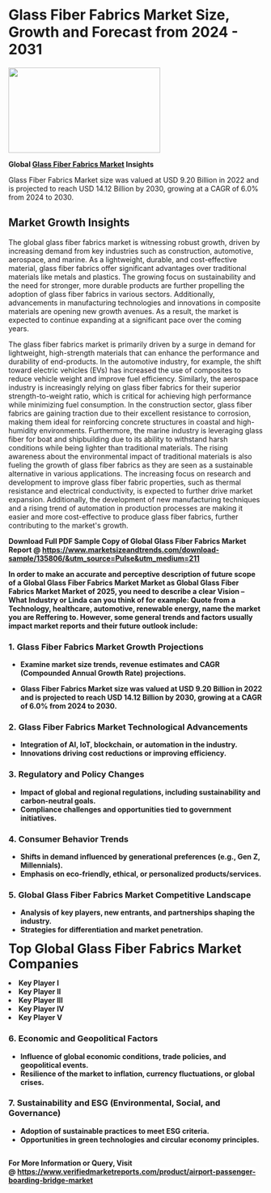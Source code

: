 <H1>Glass Fiber Fabrics Market Size, Growth and Forecast from 2024 - 2031</H1><img class="aligncenter size-medium wp-image-584254" src="https://thirdeyenews.in/wp-content/uploads/2024/09/Global-Market-Research-300x168.jpeg" alt="" width="300" height="168" /><p><strong>Global&nbsp;<a href="https://www.marketsizeandtrends.com/download-sample/135806/&amp;utm_source=Pulse&amp;utm_medium=211">Glass Fiber Fabrics Market</a> Insights</strong></p><p>Glass Fiber Fabrics Market size was valued at USD 9.20 Billion in 2022 and is projected to reach USD 14.12 Billion by 2030, growing at a CAGR of 6.0% from 2024 to 2030.</p><p><h2>Market Growth Insights</h2> <p>The global glass fiber fabrics market is witnessing robust growth, driven by increasing demand from key industries such as construction, automotive, aerospace, and marine. As a lightweight, durable, and cost-effective material, glass fiber fabrics offer significant advantages over traditional materials like metals and plastics. The growing focus on sustainability and the need for stronger, more durable products are further propelling the adoption of glass fiber fabrics in various sectors. Additionally, advancements in manufacturing technologies and innovations in composite materials are opening new growth avenues. As a result, the market is expected to continue expanding at a significant pace over the coming years.</p> <p><strong></strong></p> <p>The glass fiber fabrics market is primarily driven by a surge in demand for lightweight, high-strength materials that can enhance the performance and durability of end-products. In the automotive industry, for example, the shift toward electric vehicles (EVs) has increased the use of composites to reduce vehicle weight and improve fuel efficiency. Similarly, the aerospace industry is increasingly relying on glass fiber fabrics for their superior strength-to-weight ratio, which is critical for achieving high performance while minimizing fuel consumption. In the construction sector, glass fiber fabrics are gaining traction due to their excellent resistance to corrosion, making them ideal for reinforcing concrete structures in coastal and high-humidity environments. Furthermore, the marine industry is leveraging glass fiber for boat and shipbuilding due to its ability to withstand harsh conditions while being lighter than traditional materials. The rising awareness about the environmental impact of traditional materials is also fueling the growth of glass fiber fabrics as they are seen as a sustainable alternative in various applications. The increasing focus on research and development to improve glass fiber fabric properties, such as thermal resistance and electrical conductivity, is expected to further drive market expansion. Additionally, the development of new manufacturing techniques and a rising trend of automation in production processes are making it easier and more cost-effective to produce glass fiber fabrics, further contributing to the market's growth. <p><strong></p><p><span class=""><strong>Download Full PDF Sample Copy of Global Glass Fiber Fabrics Market Report</strong> @ <a href="https://www.marketsizeandtrends.com/download-sample/135806/&amp;utm_source=Pulse&amp;utm_medium=211" target="_blank">https://www.marketsizeandtrends.com/download-sample/135806/&amp;utm_source=Pulse&amp;utm_medium=211</a></span></p><p>In order to make an accurate and perceptive description of future scope of a Global&nbsp;Glass Fiber Fabrics Market Market as Global&nbsp;Glass Fiber Fabrics Market Market of 2025, you need to describe a clear Vision &ndash; What Industry or Linda can you think of for example: Quote from a Technology, healthcare, automotive, renewable energy, name the market you are Reffering to. However, some general trends and factors usually impact market reports and their future outlook include:</p><h3>1.&nbsp;<strong>Glass Fiber Fabrics Market Growth Projections</strong></h3><ul><li>Examine market size trends, revenue estimates and CAGR (Compounded Annual Growth Rate) projections.</li><li><p>Glass Fiber Fabrics Market size was valued at USD 9.20 Billion in 2022 and is projected to reach USD 14.12 Billion by 2030, growing at a CAGR of 6.0% from 2024 to 2030.</p></li></ul><h3>2.&nbsp;<strong>Glass Fiber Fabrics Market Technological Advancements</strong></h3><ul><li>Integration of AI, IoT, blockchain, or automation in the industry.</li><li>Innovations driving cost reductions or improving efficiency.</li></ul><h3>3.&nbsp;<strong>Regulatory and Policy Changes</strong></h3><ul><li>Impact of global and regional regulations, including sustainability and carbon-neutral goals.</li><li>Compliance challenges and opportunities tied to government initiatives.</li></ul><h3>4.&nbsp;<strong>Consumer Behavior Trends</strong></h3><ul><li>Shifts in demand influenced by generational preferences (e.g., Gen Z, Millennials).</li><li>Emphasis on eco-friendly, ethical, or personalized products/services.</li></ul><h3>5.&nbsp;<strong>Global Glass Fiber Fabrics Market Competitive Landscape</strong></h3><ul><li>Analysis of key players, new entrants, and partnerships shaping the industry.</li><li>Strategies for differentiation and market penetration.</li></ul><p data-pm-slice="1 1 []"><span style="color: inherit; font-family: inherit; font-size: 25px;">Top Global Glass Fiber Fabrics Market Companies</span></p><div class="" data-test-id=""><p><li>Key Player I</li><li> Key Player II</li><li> Key Player III</li><li> Key Player IV</li><li> Key Player V</li></p></div><h3>6.&nbsp;<strong>Economic and Geopolitical Factors</strong></h3><ul><li>Influence of global economic conditions, trade policies, and geopolitical events.</li><li>Resilience of the market to inflation, currency fluctuations, or global crises.</li></ul><h3>7.&nbsp;<strong>Sustainability and ESG (Environmental, Social, and Governance)</strong></h3><ul><li>Adoption of sustainable practices to meet ESG criteria.</li><li>Opportunities in green technologies and circular economy principles.</li></ul><h2><strong style="font-size: 14px;">For More Information or Query, Visit @&nbsp;</strong><a style="background-color: #ffffff; font-size: 14px;" href="https://www.marketsizeandtrends.com/report/glass-fiber-fabrics-market/" target="_blank">https://www.verifiedmarketreports.com/product/airport-passenger-boarding-bridge-market</a></h2>
